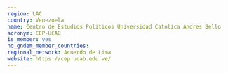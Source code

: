 ```yaml
---
region: LAC
country: Venezuela
name: Centro de Estudios Politicos Universidad Catolica Andres Bello
acronym: CEP-UCAB
is_member: yes
no_gndem_member_countries: 
regional_network: Acuerdo de Lima
website: https://cep.ucab.edu.ve/
---
```


